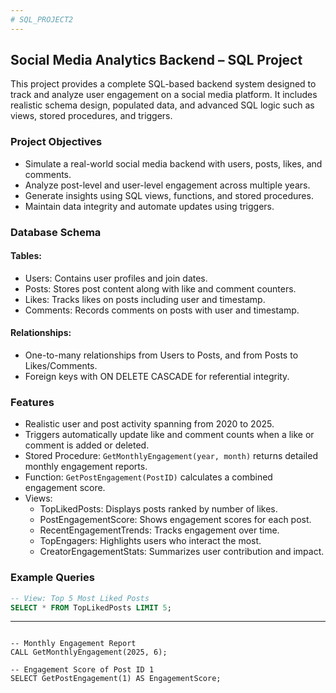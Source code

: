 ```yaml
---
# SQL_PROJECT2
---
```

## Social Media Analytics Backend – SQL Project

This project provides a complete SQL-based backend system designed to track and analyze user engagement on a social media platform. It includes realistic schema design, populated data, and advanced SQL logic such as views, stored procedures, and triggers.


### Project Objectives

- Simulate a real-world social media backend with users, posts, likes, and comments.
- Analyze post-level and user-level engagement across multiple years.
- Generate insights using SQL views, functions, and stored procedures.
- Maintain data integrity and automate updates using triggers.


### Database Schema

#### Tables:
- Users: Contains user profiles and join dates.
- Posts: Stores post content along with like and comment counters.
- Likes: Tracks likes on posts including user and timestamp.
- Comments: Records comments on posts with user and timestamp.

#### Relationships:
- One-to-many relationships from Users to Posts, and from Posts to Likes/Comments.
- Foreign keys with ON DELETE CASCADE for referential integrity.


### Features

- Realistic user and post activity spanning from 2020 to 2025.
- Triggers automatically update like and comment counts when a like or comment is added or deleted.
- Stored Procedure: `GetMonthlyEngagement(year, month)` returns detailed monthly engagement reports.
- Function: `GetPostEngagement(PostID)` calculates a combined engagement score.
- Views:
  - TopLikedPosts: Displays posts ranked by number of likes.
  - PostEngagementScore: Shows engagement scores for each post.
  - RecentEngagementTrends: Tracks engagement over time.
  - TopEngagers: Highlights users who interact the most.
  - CreatorEngagementStats: Summarizes user contribution and impact.


### Example Queries

```sql
-- View: Top 5 Most Liked Posts
SELECT * FROM TopLikedPosts LIMIT 5;
```
---
```

-- Monthly Engagement Report
CALL GetMonthlyEngagement(2025, 6);

-- Engagement Score of Post ID 1
SELECT GetPostEngagement(1) AS EngagementScore;
